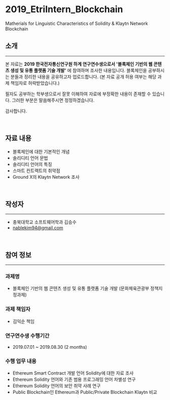 # 2019_EtriIntern_Blockchain
Matherials for Linguistic Characteristics of Solidity &amp; Klaytn Network Blockchain



## 소개
---
본 자료는 **2019 한국전자통신연구원 하계 연구연수생으로서 '블록체인 기반의 웹 콘텐츠 생성 및 유통 플랫폼 기술 개발'** 에 참여하며 조사한 내용입니다. 블록체인을 공부하시는 분들과 정리한 내용을 공유하고자 업로드합니다. 
(본 자료 공개 허용 여부는 해당 과제 책임자로 허락받았습니다.)
 
필자도 공부하는 학부생으로서 잘못 이해하여 자료에 부정확한 내용이 존재할 수 있습니다. 그러한 부분은 말씀해주시면 정정하겠습니다.

감사합니다.

<br>

## 자료 내용
- 블록체인에 대한 기본적인 개념
- 솔리디티 언어 문법
- 솔리디티 언어의 특징
- 스마트 컨트랙트의 취약점
- Ground X의 Klaytn Network 조사

<br>

## 작성자
---
- 충북대학교 소프트웨어학과 김승수
- nablekim94@gmail.com

<br>

## 참여 정보
---
### 과제명
- 블록체인 기반의 웹 콘텐츠 생성 및 유통 플랫폼 기술 개발 (문화체육관광부 정책지정과제)

### 과제 책임자
- 김익순 책임

### 연구연수생 수행기간
- 2019.07.01 ~ 2019.08.30 (2 months)

### 수행 업무 내용
- Ethereum Smart Contract 개발 언어 Solidity에 대한 자료 조사
- Ethereum Solidity 언어와 기존 범용 프로그래밍 언어 차별성 연구
- Ethereum Solidity 언어의 보안 취약 사례 연구
- Public Blockchain인 Ethereum과 Public/Private Blockchain Klaytn 비교
